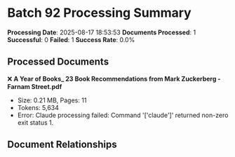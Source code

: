 # Batch 92 Processing Summary

**Processing Date**: 2025-08-17 18:53:53
**Documents Processed**: 1
**Successful**: 0
**Failed**: 1
**Success Rate**: 0.0%

## Processed Documents

❌ **A Year of Books_ 23 Book Recommendations from Mark Zuckerberg - Farnam Street.pdf**
   - Size: 0.21 MB, Pages: 11
   - Tokens: 5,634
   - Error: Claude processing failed: Command '['claude']' returned non-zero exit status 1.

## Document Relationships
